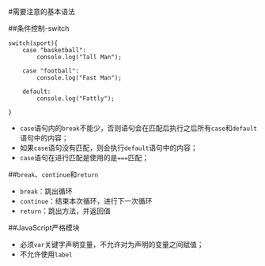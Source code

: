 #需要注意的基本语法


##条件控制-switch

	switch(sport){
		case "basketball":
			console.log("Tall Man");
			
		case "football":
			console.log("Fast Man");
			
		default:
			console.log("Fattly");

	}

+ `case`语句内的`break`不能少，否则语句会在匹配后执行之后所有`case`和`default`语句中的内容；
+ 如果`case`语句没有匹配，则会执行`default`语句中的内容；
+ `case`语句在进行匹配是使用的是`===`匹配；

##`break`、`continue`和`return`
+ `break`：跳出循环
+ `continue`：结束本次循环，进行下一次循环
+ `return`：跳出方法，并返回值

##JavaScript严格模块
+ 必须`var`关键字声明变量，不允许对为声明的变量之间赋值；
+ 不允许使用`label`

